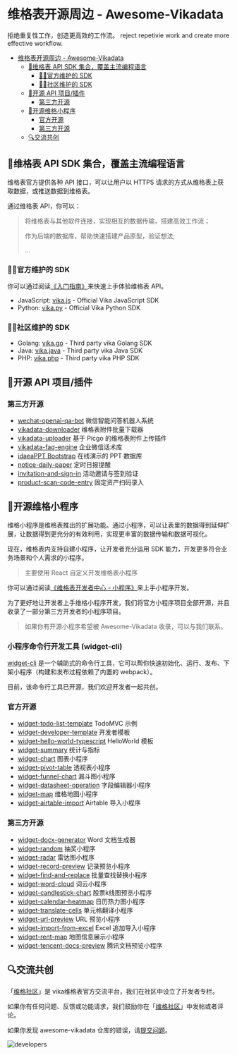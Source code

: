 # 维格表开源周边 - Awesome-Vikadata
拒绝重复性工作，创造更高效的工作流。
reject repetivie work and create more effective workflow.

- [维格表开源周边 - Awesome-Vikadata](#维格表开源周边---awesome-vikadata)
  - [🎯维格表 API SDK 集合，覆盖主流编程语言](#维格表-api-sdk-集合覆盖主流编程语言)
    - [👨‍💻官方维护的 SDK](#官方维护的-sdk)
    - [👨‍💻社区维护的 SDK](#社区维护的-sdk)
  - [🎯开源 API 项目/插件](#开源-api-项目插件)
    - [第三方开源](#第三方开源)
  - [🎯开源维格小程序](#开源维格小程序)
    - [官方开源](#官方开源)
    - [第三方开源](#第三方开源-1)
  - [🔍交流共创](#交流共创)

## 🎯维格表 API SDK 集合，覆盖主流编程语言
维格表官方提供各种 API 接口，可以让用户以 HTTPS 请求的方式从维格表上获取数据，或推送数据到维格表。

通过维格表 API，你可以：

> 将维格表与其他软件连接，实现相互的数据传输，搭建高效工作流；
> 
> 作为后端的数据库，帮助快速搭建产品原型，验证想法;
> 
> ...

### 👨‍💻官方维护的 SDK
你可以通过阅读[《入门指南》](https://vika.cn/developers/api/quick-start)来快速上手体验维格表 API。

- JavaScript: [vika.js](https://github.com/vikadata/vika.js) - Official Vika JavaScript SDK
- Python: [vika.py](https://github.com/vikadata/vika.py) - Official Vika Python SDK

### 👨‍💻社区维护的 SDK
- Golang: [vika.go](https://github.com/vikadata/vika.go) - Third party vika Golang SDK
- Java: [vika.java](https://github.com/vikadata/vika.java) - Third party vika Java SDK
- PHP: [vika.php](https://github.com/vikadata/vika.php) - Third party vika PHP SDK

## 🎯开源 API 项目/插件

### 第三方开源
- [wechat-openai-qa-bot](https://github.com/choogoo/wechat-openai-qa-bot) 微信智能问答机器人系统
- [vikadata-downloader](https://github.com/kwp-lab/vika-downloader) 维格表附件批量下载器
- [vikadata-uploader](https://github.com/kwp-lab/picgo-plugin-vikadata) 基于 Picgo 的维格表附件上传插件
- [vikadata-faq-engine](https://github.com/kwp-lab/vika-faq-engine) 企业微信话术库
- [idaeaPPT Bootstrap](https://github.com/kwp-lab/idealPPT-Bootstrap) 在线演示的 PPT 数据库
- [notice-daily-paper](https://github.com/Niko030303/vikadata-api-notice-daily-paper) 定时日报提醒
- [invitation-and-sign-in](https://github.com/Niko030303/invitation-and-sign-in) 活动邀请与签到验证
- [product-scan-code-entry](https://github.com/Niko030303/product-scan-code-entry) 固定资产扫码录入

## 🎯开源维格小程序

维格小程序是维格表推出的扩展功能。通过小程序，可以让表里的数据得到延伸扩展，让数据得到更充分的有效利用，实现更丰富的数据传输和数据可视化。

现在，维格表内支持自建小程序，让开发者充分运用 SDK 能力，开发更多符合业务场景和个人需求的小程序。

> 主要使用 React 自定义开发维格表小程序

你可以通过阅读[《维格表开发者中心 - 小程序》](https://vika.cn/developers/widget/quick-start)来上手小程序开发。

为了更好地让开发者上手维格小程序开发，我们将官方小程序项目全部开源，并且收录了一部分第三方开发者的小程序项目。

> 如果你有开源小程序希望被 Awesome-Vikadata 收录，可以与我们联系。

### 小程序命令行开发工具 (widget-cli)

[widget-cli](https://github.com/vikadata/widget-cli) 是一个辅助式的命令行工具，它可以帮你快速初始化、运行、发布、下架小程序（构建和发布过程依赖了内置的 webpack）。

目前，该命令行工具已开源，我们欢迎开发者一起共创。

### 官方开源
- [widget-todo-list-template](https://github.com/vikadata/widgets-todo-list-template) TodoMVC 示例
- [widget-developer-template](https://github.com/vikadata/widgets-developer-template) 开发者模板
- [widget-hello-world-typescript](https://github.com/vikadata/widgets-hello-world-typescript) HelloWorld 模板
- [widget-summary](https://github.com/vikadata/widget-summary) 统计与指标
- [widget-chart](https://github.com/vikadata/widget-chart) 图表小程序
- [widget-pivot-table](https://github.com/vikadata/vikadata-widget-pivot-table) 透视表小程序
- [widget-funnel-chart](https://github.com/vikadata/widget-funnel-chart) 漏斗图小程序
- [widget-datasheet-operation](https://github.com/vikadata/widget-datasheet-operation) 字段编辑器小程序
- [widget-map](https://github.com/vikadata/widget-map) 维格地图小程序
- [widget-airtable-import](https://github.com/vikadata/widget-airtable-import) Airtable 导入小程序




### 第三方开源
- [widget-docx-generator](https://github.com/kwp-lab/vikadata-widget-docx-generator) Word 文档生成器
- [widget-random](https://github.com/Liamzai/vika-random-widget) 抽奖小程序
- [widget-radar](https://github.com/kwp-lab/vikadata-widget-radar) 雷达图小程序
- [widget-record-preview](https://github.com/yikeke/URL-Preview-Vika-Widget) 记录预览小程序
- [widget-find-and-replace](https://github.com/Niko030303/vikadata-widget-find-and-replace) 批量查找替换小程序
- [widget-word-cloud](https://github.com/vikadata/widgets-word-cloud) 词云小程序
- [widget-candlestick-chart](https://github.com/Niko030303/vikadata-widget-candlestick-chart) 股票k线图预览小程序
- [widget-calendar-heatmap](https://github.com/Niko030303/vikadata-widget-calendar-heatmap) 日历热力图小程序
- [widget-translate-cells](https://github.com/yikeke/Translate-Cells-Vika-Widget) 单元格翻译小程序
- [widget-url-preview](https://github.com/yikeke/URL-Preview-Vika-Widget) URL 预览小程序
- [widget-import-from-excel](https://github.com/xukecheng/vikadata-widget-import-from-excel) Excel 追加导入小程序
- [widget-rent-map](https://github.com/laboonly/widgets-rent-map) 地图信息展示小程序
- [widget-tencent-docs-preview](https://github.com/Cococococococococococococo/tencent) 腾讯文档预览小程序

## 🔍交流共创
「[维格社区](https://bbs.vika.cn/feature/2)」是 vika维格表官方交流平台，我们在社区中设立了开发者专栏。

如果你有任何问题、反馈或功能请求，我们鼓励你在「[维格社区](https://bbs.vika.cn/feature/2)」中发帖或者评论。

如果你发现 awesome-vikadata 仓库的错误，请[提交问题](https://github.com/vikadata/awesome-vikadata/issues)。

![developers](https://s1.vika.cn/space/2022/02/11/d933e1ca75084e09a96c50152a7ed4ac)
